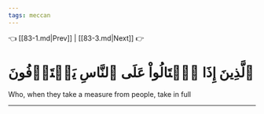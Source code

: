```yaml
---
tags: meccan
---
```


👈 [[83-1.md|Prev]] | [[83-3.md|Next]] 👉

# ٱلَّذِينَ إِذَا ٱكۡتَالُواْ عَلَى ٱلنَّاسِ يَسۡتَوۡفُونَ

Who, when they take a measure from people, take in full

---

